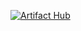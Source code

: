 [![Artifact Hub](https://img.shields.io/endpoint?url=https://artifacthub.io/badge/repository/pixlise)](https://artifacthub.io/packages/search?repo=pixlise)
